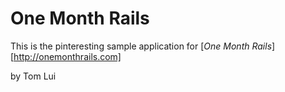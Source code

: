 # One Month Rails

This is the pinteresting sample application for
[*One Month Rails*][http://onemonthrails.com]

by Tom Lui